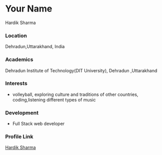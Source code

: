 # Your Name
Hardik Sharma

### Location

Dehradun,Uttarakhand, India 

### Academics

Dehradun Institute of Technology(DIT University), Dehradun ,Uttarakhand

### Interests

- volleyball, exploring culture and traditions of other countries, coding,listening different types of music

### Development

- Full Stack web developer


### Profile Link

[Hardik Sharma](https://github.com/Hardikaz)